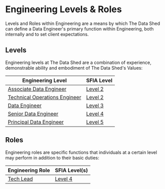 # Engineering Levels & Roles

Levels and Roles within Engineering are a means by which The Data Shed can
define a Data Engineer's primary function within Engineering, both internally
and to set client expectations.

## Levels

Engineering levels at The Data Shed are a combination of experience,
demonstrable ability and embodiment of The Data Shed's Values:

|Engineering Level|SFIA Level|
|----|----------|
|[Associate Data Engineer](associate_data_engineer.md)|[Level 2](sfia/sfia_associate_data_engineer.md)|
|[Technical Operations Engineer](technical_operation_engineer.md)|[Level 2](sfia/sfia_technical_operations_engineer.md)|
|[Data Engineer](data_engineer.md)|[Level 3](sfia/sfia_data_engineer.md)|
|[Senior Data Engineer](senior_data_engineer.md)|[Level 4](sfia/sfia_senior_data_engineer.md)|
|[Principal Data Engineer](principal_data_engineer.md)|[Level 5](sfia/sfia_principal_data_engineer.md)|

## Roles

Engineering roles are specific functions that individuals at a certain level
may perform in addition to their basic duties:

|Engineering Role|SFIA Level(s)|
|----|----------|
|[Tech Lead](roles/tech_lead.md)|[Level 4](sfia/sfia_tech_lead.md)|
